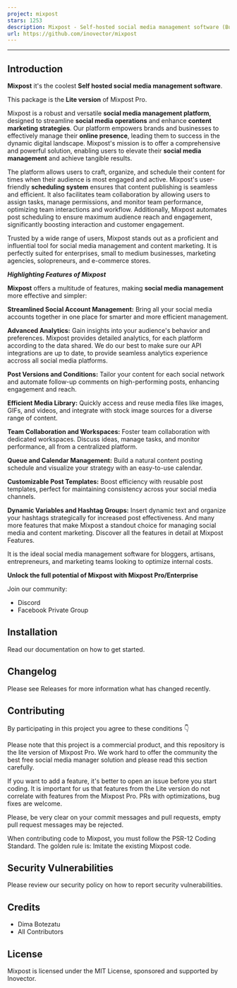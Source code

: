 ```yaml
---
project: mixpost
stars: 1253
description: Mixpost - Self-hosted social media management software (Buffer alternative)
url: https://github.com/inovector/mixpost
---
```


* * *

Introduction
------------

**Mixpost** it's the coolest **Self hosted social media management software**.

This package is the **Lite version** of Mixpost Pro.

Mixpost is a robust and versatile **social media management platform**, designed to streamline **social media operations** and enhance **content marketing strategies**. Our platform empowers brands and businesses to effectively manage their **online presence**, leading them to success in the dynamic digital landscape. Mixpost's mission is to offer a comprehensive and powerful solution, enabling users to elevate their **social media management** and achieve tangible results.

The platform allows users to craft, organize, and schedule their content for times when their audience is most engaged and active. Mixpost's user-friendly **scheduling system** ensures that content publishing is seamless and efficient. It also facilitates team collaboration by allowing users to assign tasks, manage permissions, and monitor team performance, optimizing team interactions and workflow. Additionally, Mixpost automates post scheduling to ensure maximum audience reach and engagement, significantly boosting interaction and customer engagement.

Trusted by a wide range of users, Mixpost stands out as a proficient and influential tool for social media management and content marketing. It is perfectly suited for enterprises, small to medium businesses, marketing agencies, solopreneurs, and e-commerce stores.

**_Highlighting Features of Mixpost_**

**Mixpost** offers a multitude of features, making **social media management** more effective and simpler:

**Streamlined Social Account Management:** Bring all your social media accounts together in one place for smarter and more efficient management.

**Advanced Analytics:** Gain insights into your audience's behavior and preferences. Mixpost provides detailed analytics, for each platform according to the data shared. We do our best to make sure our API integrations are up to date, to provide seamless analytics experience accross all social media platforms.

**Post Versions and Conditions:** Tailor your content for each social network and automate follow-up comments on high-performing posts, enhancing engagement and reach.

**Efficient Media Library:** Quickly access and reuse media files like images, GIFs, and videos, and integrate with stock image sources for a diverse range of content.

**Team Collaboration and Workspaces:** Foster team collaboration with dedicated workspaces. Discuss ideas, manage tasks, and monitor performance, all from a centralized platform.

**Queue and Calendar Management:** Build a natural content posting schedule and visualize your strategy with an easy-to-use calendar.

**Customizable Post Templates:** Boost efficiency with reusable post templates, perfect for maintaining consistency across your social media channels.

**Dynamic Variables and Hashtag Groups:** Insert dynamic text and organize your hashtags strategically for increased post effectiveness. And many more features that make Mixpost a standout choice for managing social media and content marketing. Discover all the features in detail at Mixpost Features.

It is the ideal social media management software for bloggers, artisans, entrepreneurs, and marketing teams looking to optimize internal costs.

**Unlock the full potential of Mixpost with Mixpost Pro/Enterprise**

Join our community:

-   Discord
-   Facebook Private Group

Installation
------------

Read our documentation on how to get started.

Changelog
---------

Please see Releases for more information what has changed recently.

Contributing
------------

By participating in this project you agree to these conditions 👇

Please note that this project is a commercial product, and this repository is the lite version of Mixpost Pro. We work hard to offer the community the best free social media manager solution and please read this section carefully.

If you want to add a feature, it's better to open an issue before you start coding. It is important for us that features from the Lite version do not correlate with features from the Mixpost Pro. PRs with optimizations, bug fixes are welcome.

Please, be very clear on your commit messages and pull requests, empty pull request messages may be rejected.

When contributing code to Mixpost, you must follow the PSR-12 Coding Standard. The golden rule is: Imitate the existing Mixpost code.

Security Vulnerabilities
------------------------

Please review our security policy on how to report security vulnerabilities.

Credits
-------

-   Dima Botezatu
-   All Contributors

License
-------

Mixpost is licensed under the MIT License, sponsored and supported by Inovector.
